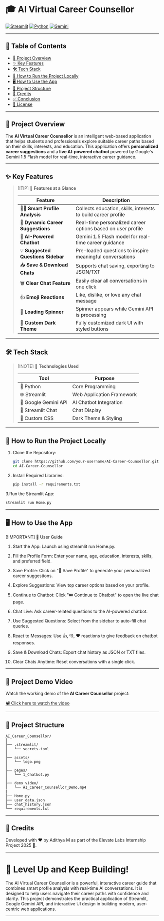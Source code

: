 # 🎓 AI Virtual Career Counsellor

[![Streamlit](https://img.shields.io/badge/Streamlit-FF4B4B?style=for-the-badge&logo=Streamlit&logoColor=white)](https://streamlit.io/)
[![Python](https://img.shields.io/badge/Python-3776AB?style=for-the-badge&logo=python&logoColor=white)](https://python.org)
[![Gemini](https://img.shields.io/badge/Google%20Gemini-4285F4?style=for-the-badge&logo=google&logoColor=white)](https://gemini.google.com/)

---

## 📑 Table of Contents

- [🎯 Project Overview](#-project-overview)
- [✨ Key Features](#-key-features)
- [🛠️ Tech Stack](#️-tech-stack)
- [🚀 How to Run the Project Locally](#-how-to-run-the-project-locally)
- [🖥️ How to Use the App](#️-how-to-use-the-app)
- [📂 Project Structure](#-project-structure)
- [🙌 Credits](#-credits)
- [✅ Conclusion](#-conclusion)
- [📜 License](#-license)

---

## 🎯 Project Overview

The **AI Virtual Career Counsellor** is an intelligent web-based application that helps students and professionals explore suitable career paths based on their skills, interests, and education. This application offers **personalized career suggestions** and a **live AI-powered chatbot** powered by Google's Gemini 1.5 Flash model for real-time, interactive career guidance.

---

## ✨ Key Features

> [!TIP] 🚀 **Features at a Glance**
> 
> | Feature                         | Description                                              |
> |---------------------------------|----------------------------------------------------------|
> | 🧑‍🎓 **Smart Profile Analysis**      | Collects education, skills, interests to build career profile |
> | 🎯 **Dynamic Career Suggestions** | Real-time personalized career options based on user profile |
> | 💬 **AI-Powered Chatbot**         | Gemini 1.5 Flash model for real-time career guidance       |
> | 💡 **Suggested Questions Sidebar** | Pre-loaded questions to inspire meaningful conversations   |
> | 📥 **Save & Download Chats**      | Supports chat saving, exporting to JSON/TXT               |
> | 🗑️ **Clear Chat Feature**          | Easily clear all conversations in one click               |
> | 👍 **Emoji Reactions**             | Like, dislike, or love any chat message                   |
> | 🚀 **Loading Spinner**             | Spinner appears while Gemini API is processing            |
> | 🎨 **Custom Dark Theme**           | Fully customized dark UI with styled buttons              |

---

## 🛠️ Tech Stack

> [!NOTE] 🧰 **Technologies Used**
> 
> | Tool                | Purpose                  |
> |--------------------|--------------------------|
> | 🐍 Python              | Core Programming         |
> | 🌐 Streamlit           | Web Application Framework|
> | 🤖 Google Gemini API   | AI Chatbot Integration   |
> | 💬 Streamlit Chat      | Chat Display             |
> | 🎨 Custom CSS          | Dark Theme & Styling     |

---

## 🚀 How to Run the Project Locally

1. Clone the Repository:
   ```bash
   git clone https://github.com/your-username/AI-Career-Counsellor.git
   cd AI-Career-Counsellor
   ```
   
2. Install Required Libraries:
   ```bash
   pip install -r requirements.txt
   ```
   
3.Run the Streamlit App:
   ```bash
   streamlit run Home.py
   ```

---

## 🖥️ How to Use the App

[!IMPORTANT] 💼 User Guide

1. Start the App: Launch using streamlit run Home.py.

2. Fill the Profile Form: Enter your name, age, education, interests, skills, and preferred field.

3. Save Profile: Click on "💾 Save Profile" to generate your personalized career suggestions.

4. Explore Suggestions: View top career options based on your profile.

5. Continue to Chatbot: Click "🎟️ Continue to Chatbot" to open the live chat page.

6. Chat Live: Ask career-related questions to the AI-powered chatbot.

7. Use Suggested Questions: Select from the sidebar to auto-fill chat queries.

8. React to Messages: Use 👍, 👎, ❤️ reactions to give feedback on chatbot responses.

9. Save & Download Chats: Export chat history as JSON or TXT files.

10. Clear Chats Anytime: Reset conversations with a single click.

---

## 🎥 Project Demo Video

Watch the working demo of the **AI Career Counsellor** project:

[📽️ Click here to watch the video](demo_video/AI_Career_Counsellor_Demo.mp4)

---

## 📂 Project Structure
```
AI_Career_Counsellor/
│
├── .streamlit/
│   └── secrets.toml
│
├── assets/
│   └── logo.png
│
├── pages/
│   └── 1_Chatbot.py
│
├── demo_video/
│   └── AI_Career_Counsellor_Demo.mp4
|
├── Home.py
├── user_data.json
├── chat_history.json
└── requirements.txt
```

---

## 🙌 Credits

Developed with ❤️ by Adithya M as part of the Elevate Labs Internship Project 2025 🚀.

---

# 🚀 Level Up and Keep Building!

The AI Virtual Career Counsellor is a powerful, interactive career guide that combines smart profile analysis with real-time AI conversations. It is designed to help users navigate their career paths with confidence and clarity. This project demonstrates the practical application of Streamlit, Google Gemini API, and interactive UI design in building modern, user-centric web applications.

---

